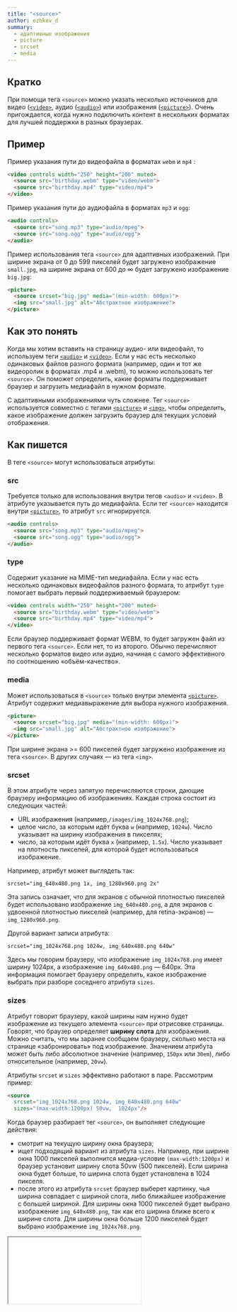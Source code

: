 ```yaml
---
title: "<source>"
author: ezhkov_d
summary:
  - адаптивные изображения
  - picture
  - srcset
  - media
---
```


## Кратко

При помощи тега `<source>` можно указать несколько источников для видео ([`<video>`](/html/doka/video), аудио ([`<audio>`](/html/doka/audio)) или изображения ([`<picture>`](/html/doka/picture)). Очень пригождается, когда нужно подключить контент в нескольких форматах для лучшей поддержки в разных браузерах.

## Пример

Пример указания пути до видеофайла в форматах `webm` и `mp4` :
```html
<video controls width="250" height="200" muted>
  <source src="birthday.webm" type="video/webm">
  <source src="birthday.mp4" type="video/mp4">
</video>
```

Пример указания пути до аудиофайла в форматах `mp3` и `ogg`:
```html
<audio controls>
  <source src="song.mp3" type="audio/mpeg">
  <source src="song.ogg" type="audio/ogg">
</audio>
```

Пример использования тега `<source>` для адаптивных изображений. При ширине экрана от 0 до 599 пикселей будет загружено изображение `small.jpg`, на ширине экрана от 600 до ∞ будет загружено изображение `big.jpg`:
```html
<picture>
  <source srcset="big.jpg" media="(min-width: 600px)">
  <img src="small.jpg" alt="Абстрактное изображение">
</picture>
```

## Как это понять

Когда мы хотим вставить на страницу аудио- или видеофайл, то используем теги [`<audio>`](/html/doka/audio/) и [`<video>`](/html/doka/video). Если у нас есть несколько одинаковых файлов разного формата (например, один и тот же видеоролик в форматах .mp4 и .webm), то можно использовать тег `<source>`. Он поможет определить, какие форматы поддерживает браузер и загрузить медиафайл в нужном формате.

С адаптивными изображениями чуть сложнее. Тег `<source>` используется совместно с тегами [`<picture>`](/html/doka/picture) и [`<img>`](/html/doka/img), чтобы определить, какое изображение должен загрузить браузер для текущих условий отображения.

## Как пишется

В теге `<source>` могут использоваться атрибуты:

### src

Требуется только для использования внутри тегов `<audio>` и `<video>`. В атрибуте указывается путь до медиафайла. Если тег `<source>` находится внутри [`<picture>`](/html/doka/picture), то атрибут `src` игнорируется.

```html
<audio controls>
  <source src="song.mp3" type="audio/mpeg">
  <source src="song.ogg" type="audio/ogg">
</audio>
```

### type

Содержит указание на MIME-тип медиафайла. Если у нас есть несколько одинаковых видеофайлов разного формата, то атрибут `type` помогает выбрать первый поддерживаемый браузером:

```html
<video controls width="250" height="200" muted>
  <source src="birthday.webm" type="video/webm">
  <source src="birthday.mp4" type="video/mp4">
</video>
```

Если браузер поддерживает формат WEBM, то будет загружен файл из первого тега `<source>`. Если нет, то из второго. Обычно перечисляют несколько форматов видео или аудио, начиная с самого эффективного по соотношению «объём-качество».

### media

Может использоваться в `<source>` только внутри элемента [`<picture>`](/html/doka/picture). Атрибут содержит медиавыражение для выбора нужного изображения.

```html
<picture>
  <source srcset="big.jpg" media="(min-width: 600px)">
  <img src="small.jpg" alt="Абстрактное изображение">
</picture>
```

При ширине экрана >= 600 пикселей будет загружено изображение из тега `<source>`. В других случаях — из тега `<img>`.

### srcset

В этом атрибуте через запятую перечисляются строки, дающие браузеру информацию об изображениях. Каждая строка состоит из следующих частей:
- URL изображения (например,`/images/img_1024x768.png`);
- целое число, за которым идёт буква `w` (например, `1024w`). Число указывает на ширину изображения в пикселях;
- число, за которым идёт буква `x` (например, `1.5x`). Число указывает на плотность пикселей, для которой будет использоваться изображение.

Например, атрибут может выглядеть так:

`srcset="img_640x480.png 1x, img_1280x960.png 2x"`

Эта запись означает, что для экранов с обычной плотностью пикселей будет использовано изображение `img_640x480.png`, а для экранов с удвоенной плотностью пикселей (например, для retina-экранов) — `img_1280x960.png`.

Другой вариант записи атрибута:

`srcset="img_1024x768.png 1024w, img_640x480.png 640w"`

Здесь мы говорим браузеру, что изображение `img_1024x768.png` имеет ширину 1024px, а изображение `img_640x480.png` — 640px. Эта информация помогает браузеру определить, какое изображение выбрать при разборе соседнего атрибута `sizes`.

### sizes

Атрибут говорит браузеру, какой ширины нам нужно будет изображение из текущего элемента `<source>` при отрисовке страницы. Говорят, что браузер определяет **ширину слота** для изображения. Можно считать, что мы заранее сообщаем браузеру, сколько места на странице «забронировать» под изображение. Значением атрибута может быть либо абсолютное значение (например, `150px` или `30em`), либо относительное (например, `20vw`).

Атрибуты `srcset` и `sizes` эффективно работают в паре. Рассмотрим пример:

```html
<source
  srcset="img_1024x768.png 1024w, img_640x480.png 640w"
  sizes="(max-width:1200px) 50vw,  1024px"/>
```

Когда браузер разбирает тег `<source>`, он выполняет следующие действия:
- смотрит на текущую ширину окна браузера;
- ищет подходящий вариант из атрибута `sizes`. Например, при ширине окна 1000 пикселей выполнится медиа-условие `(max-width:1200px)` и браузер установит ширину слота 50vw (500 пикселей). Если ширина окна будет больше, то ширина слота будет установлена в 1024 пикселя.
- после этого из атрибута `srcset` браузер выберет картинку, чья ширина совпадает с шириной слота, либо ближайшее изображение с большей шириной. Для ширины окна 1000 пикселей будет выбрано изображение `img_640x480.png`, так как его ширина ближе всего к ширине слота. Для ширины окна больше 1200 пикселей будет выбрано изображение `img_1024x768.png`.

<iframe title="Адаптивные изображения" src="demos/adaptive.html"></iframe>
